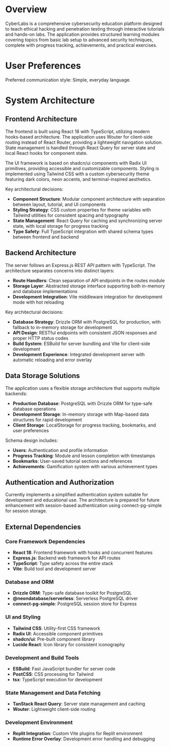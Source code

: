# Overview

CyberLabs is a comprehensive cybersecurity education platform designed to teach ethical hacking and penetration testing through interactive tutorials and hands-on labs. The application provides structured learning modules covering topics from basic lab setup to advanced security techniques, complete with progress tracking, achievements, and practical exercises.

# User Preferences

Preferred communication style: Simple, everyday language.

# System Architecture

## Frontend Architecture
The frontend is built using React 18 with TypeScript, utilizing modern hooks-based architecture. The application uses Wouter for client-side routing instead of React Router, providing a lightweight navigation solution. State management is handled through React Query for server state and local React hooks for component state.

The UI framework is based on shadcn/ui components with Radix UI primitives, providing accessible and customizable components. Styling is implemented using Tailwind CSS with a custom cybersecurity theme featuring dark colors, neon accents, and terminal-inspired aesthetics.

Key architectural decisions:
- **Component Structure**: Modular component architecture with separation between layout, tutorial, and UI components
- **Styling Strategy**: CSS custom properties for theme variables with Tailwind utilities for consistent spacing and typography
- **State Management**: React Query for caching and synchronizing server state, with local storage for progress tracking
- **Type Safety**: Full TypeScript integration with shared schema types between frontend and backend

## Backend Architecture
The server follows an Express.js REST API pattern with TypeScript. The architecture separates concerns into distinct layers:

- **Route Handlers**: Clean separation of API endpoints in the routes module
- **Storage Layer**: Abstracted storage interface supporting both in-memory and database implementations
- **Development Integration**: Vite middleware integration for development mode with hot reloading

Key architectural decisions:
- **Database Strategy**: Drizzle ORM with PostgreSQL for production, with fallback to in-memory storage for development
- **API Design**: RESTful endpoints with consistent JSON responses and proper HTTP status codes
- **Build System**: ESBuild for server bundling and Vite for client-side development
- **Development Experience**: Integrated development server with automatic reloading and error overlay

## Data Storage Solutions
The application uses a flexible storage architecture that supports multiple backends:

- **Production Database**: PostgreSQL with Drizzle ORM for type-safe database operations
- **Development Storage**: In-memory storage with Map-based data structures for rapid development
- **Client Storage**: LocalStorage for progress tracking, bookmarks, and user preferences

Schema design includes:
- **Users**: Authentication and profile information
- **Progress Tracking**: Module and lesson completion with timestamps
- **Bookmarks**: User-saved tutorial sections and references
- **Achievements**: Gamification system with various achievement types

## Authentication and Authorization
Currently implements a simplified authentication system suitable for development and educational use. The architecture is prepared for future enhancement with session-based authentication using connect-pg-simple for session storage.

## External Dependencies

### Core Framework Dependencies
- **React 18**: Frontend framework with hooks and concurrent features
- **Express.js**: Backend web framework for API routes
- **TypeScript**: Type safety across the entire stack
- **Vite**: Build tool and development server

### Database and ORM
- **Drizzle ORM**: Type-safe database toolkit for PostgreSQL
- **@neondatabase/serverless**: Serverless PostgreSQL driver
- **connect-pg-simple**: PostgreSQL session store for Express

### UI and Styling
- **Tailwind CSS**: Utility-first CSS framework
- **Radix UI**: Accessible component primitives
- **shadcn/ui**: Pre-built component library
- **Lucide React**: Icon library for consistent iconography

### Development and Build Tools
- **ESBuild**: Fast JavaScript bundler for server code
- **PostCSS**: CSS processing for Tailwind
- **tsx**: TypeScript execution for development

### State Management and Data Fetching
- **TanStack React Query**: Server state management and caching
- **Wouter**: Lightweight client-side routing

### Development Environment
- **Replit Integration**: Custom Vite plugins for Replit environment
- **Runtime Error Overlay**: Development error handling and debugging